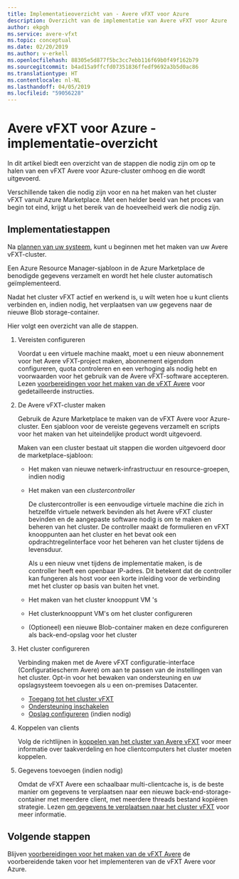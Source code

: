 ```yaml
---
title: Implementatieoverzicht van - Avere vFXT voor Azure
description: Overzicht van de implementatie van Avere vFXT voor Azure
author: ekpgh
ms.service: avere-vfxt
ms.topic: conceptual
ms.date: 02/20/2019
ms.author: v-erkell
ms.openlocfilehash: 88305e5d877f5bc3cc7ebb116f69b0f49f162b79
ms.sourcegitcommit: b4ad15a9ffcfd07351836ffedf9692a3b5d0ac86
ms.translationtype: HT
ms.contentlocale: nl-NL
ms.lasthandoff: 04/05/2019
ms.locfileid: "59056228"
---
```

# <a name="avere-vfxt-for-azure---deployment-overview"></a>Avere vFXT voor Azure - implementatie-overzicht

In dit artikel biedt een overzicht van de stappen die nodig zijn om op te halen van een vFXT Avere voor Azure-cluster omhoog en die wordt uitgevoerd.

Verschillende taken die nodig zijn voor en na het maken van het cluster vFXT vanuit Azure Marketplace. Met een helder beeld van het proces van begin tot eind, krijgt u het bereik van de hoeveelheid werk die nodig zijn. 

## <a name="deployment-steps"></a>Implementatiestappen

Na [plannen van uw systeem](avere-vfxt-deploy-plan.md), kunt u beginnen met het maken van uw Avere vFXT-cluster. 

Een Azure Resource Manager-sjabloon in de Azure Marketplace de benodigde gegevens verzamelt en wordt het hele cluster automatisch geïmplementeerd. 

Nadat het cluster vFXT actief en werkend is, u wilt weten hoe u kunt clients verbinden en, indien nodig, het verplaatsen van uw gegevens naar de nieuwe Blob storage-container.  

Hier volgt een overzicht van alle de stappen.

1. Vereisten configureren 

   Voordat u een virtuele machine maakt, moet u een nieuw abonnement voor het Avere vFXT-project maken, abonnement eigendom configureren, quota controleren en een verhoging als nodig hebt en voorwaarden voor het gebruik van de Avere vFXT-software accepteren. Lezen [voorbereidingen voor het maken van de vFXT Avere](avere-vfxt-prereqs.md) voor gedetailleerde instructies.

1. De Avere vFXT-cluster maken 

   Gebruik de Azure Marketplace te maken van de vFXT Avere voor Azure-cluster. Een sjabloon voor de vereiste gegevens verzamelt en scripts voor het maken van het uiteindelijke product wordt uitgevoerd.

   Maken van een cluster bestaat uit stappen die worden uitgevoerd door de marketplace-sjabloon: 

   * Het maken van nieuwe netwerk-infrastructuur en resource-groepen, indien nodig
   * Het maken van een *clustercontroller*  

     De clustercontroller is een eenvoudige virtuele machine die zich in hetzelfde virtuele netwerk bevinden als het Avere vFXT cluster bevinden en de aangepaste software nodig is om te maken en beheren van het cluster. De controller maakt de formulieren en vFXT knooppunten aan het cluster en het bevat ook een opdrachtregelinterface voor het beheren van het cluster tijdens de levensduur.

     Als u een nieuw vnet tijdens de implementatie maken, is de controller heeft een openbaar IP-adres. Dit betekent dat de controller kan fungeren als host voor een korte inleiding voor de verbinding met het cluster op basis van buiten het vnet.

   * Het maken van het cluster knooppunt VM 's

   * Het clusterknooppunt VM's om het cluster configureren

   * (Optioneel) een nieuwe Blob-container maken en deze configureren als back-end-opslag voor het cluster

1. Het cluster configureren 

   Verbinding maken met de Avere vFXT configuratie-interface (Configuratiescherm Avere) om aan te passen van de instellingen van het cluster. Opt-in voor het bewaken van ondersteuning en uw opslagsysteem toevoegen als u een on-premises Datacenter.

   * [Toegang tot het cluster vFXT](avere-vfxt-cluster-gui.md)
   * [Ondersteuning inschakelen](avere-vfxt-enable-support.md)
   * [Opslag configureren](avere-vfxt-add-storage.md) (indien nodig)

1. Koppelen van clients

   Volg de richtlijnen in [koppelen van het cluster van Avere vFXT](avere-vfxt-mount-clients.md) voor meer informatie over taakverdeling en hoe clientcomputers het cluster moeten koppelen.

1. Gegevens toevoegen (indien nodig)

   Omdat de vFXT Avere een schaalbaar multi-clientcache is, is de beste manier om gegevens te verplaatsen naar een nieuwe back-end-storage-container met meerdere client, met meerdere threads bestand kopiëren strategie. Lezen [om gegevens te verplaatsen naar het cluster vFXT](avere-vfxt-data-ingest.md) voor meer informatie.

## <a name="next-steps"></a>Volgende stappen

Blijven [voorbereidingen voor het maken van de vFXT Avere](avere-vfxt-prereqs.md) de voorbereidende taken voor het implementeren van de vFXT Avere voor Azure. 